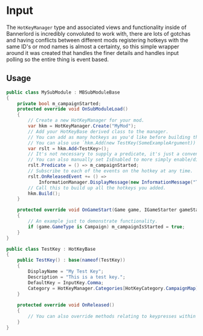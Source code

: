 # Input

The `HotKeyManager` type and associated views and functionality inside of Bannerlord is incredibly convoluted to work with, there are lots of gotchas and having conflicts between different mods registering hotkeys with the same ID's or mod names is almost a certainty, so this simple wrapper around it was created that handles the finer details and handles input polling so the entire thing is event based.

## Usage

```csharp
public class MySubModule : MBSubModuleBase
{
    private bool m_campaignStarted;
    protected override void OnSubModuleLoad()
    {
        // Create a new HotKeyManager for your mod.
        var hkm = HotKeyManager.Create("MyMod");
        // Add your HotKeyBase derived class to the manager.
        // You can add as many hotkeys as you'd like before building them up.
        // You can also use `hkm.Add(new TestKey(SomeExampleArgument))` if you'd like to have a non-default constructor.
        var rslt = hkm.Add<TestKey>();
        // It's not necessary to supply a predicate, it's just a convenience.
        // You can also manually set IsEnabled to more simply enable/disable a keys functionality.
        rslt.Predicate = () => m_campaignStarted;
        // Subscribe to each of the events on the hotkey at any time.
        rslt.OnReleasedEvent += () =>
            InformationManager.DisplayMessage(new InformationMessage("Test Key Released!", Colors.Magenta));
        // Call this to build up all the hotkeys you added.
        hkm.Build();
    }

    protected override void OnGameStart(Game game, IGameStarter gameStarterObject)
    {
        // An example just to demonstrate functionality.
        if (game.GameType is Campaign) m_campaignIsStarted = true;
    }
}

public class TestKey : HotKeyBase
{
    public TestKey() : base(nameof(TestKey))
    {
        DisplayName = "My Test Key";
        Description = "This is a test key.";
        DefaultKey = InputKey.Comma;
        Category = HotKeyManager.Categories[HotKeyCategory.CampaignMap];
    }
    
    protected override void OnReleased()
    {
        // You can also override methods relating to keypresses within the key itself.
    }
}
```

